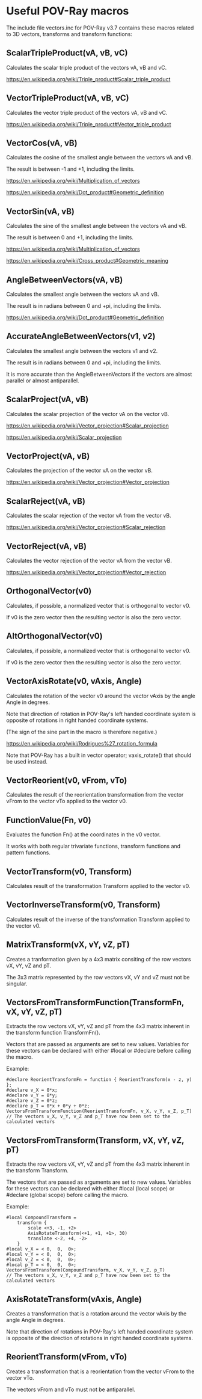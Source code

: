 # Useful POV-Ray macros

The include file vectors.inc for POV-Ray v3.7 contains these macros related to 3D vectors, transforms and transform functions:

## ScalarTripleProduct(vA, vB, vC)

Calculates the scalar triple product of the vectors vA, vB and vC.

https://en.wikipedia.org/wiki/Triple_product#Scalar_triple_product

## VectorTripleProduct(vA, vB, vC)

Calculates the vector triple product of the vectors vA, vB and vC.

https://en.wikipedia.org/wiki/Triple_product#Vector_triple_product

## VectorCos(vA, vB)

Calculates the cosine of the smallest angle between the vectors vA and vB.

The result is between -1 and +1, including the limits.

https://en.wikipedia.org/wiki/Multiplication_of_vectors

https://en.wikipedia.org/wiki/Dot_product#Geometric_definition

## VectorSin(vA, vB)

Calculates the sine of the smallest angle between the vectors vA and vB.

The result is between 0 and +1, including the limits.

https://en.wikipedia.org/wiki/Multiplication_of_vectors

https://en.wikipedia.org/wiki/Cross_product#Geometric_meaning

## AngleBetweenVectors(vA, vB)

Calculates the smallest angle between the vectors vA and vB.

The result is in radians between 0 and +pi, including the limits.

https://en.wikipedia.org/wiki/Dot_product#Geometric_definition

## AccurateAngleBetweenVectors(v1, v2)

Calculates the smallest angle between the vectors v1 and v2.

The result is in radians between 0 and +pi, including the limits.

It is more accurate than the AngleBetweenVectors if the vectors are almost parallel or almost antiparallel.

## ScalarProject(vA, vB)

Calculates the scalar projection of the vector vA on the vector vB.

https://en.wikipedia.org/wiki/Vector_projection#Scalar_projection

https://en.wikipedia.org/wiki/Scalar_projection

## VectorProject(vA, vB)

Calculates the projection of the vector vA on the vector vB.

https://en.wikipedia.org/wiki/Vector_projection#Vector_projection

## ScalarReject(vA, vB)

Calculates the scalar rejection of the vector vA from the vector vB.

https://en.wikipedia.org/wiki/Vector_projection#Scalar_rejection

## VectorReject(vA, vB)

Calculates the vector rejection of the vector vA from the vector vB.

https://en.wikipedia.org/wiki/Vector_projection#Vector_rejection

## OrthogonalVector(v0)

Calculates, if possible, a normalized vector that is orthogonal to vector v0.

If v0 is the zero vector then the resulting vector is also the zero vector.

## AltOrthogonalVector(v0)

Calculates, if possible, a normalized vector that is orthogonal to vector v0.

If v0 is the zero vector then the resulting vector is also the zero vector.

## VectorAxisRotate(v0, vAxis, Angle)

Calculates the rotation of the vector v0 around the vector vAxis by the angle Angle in degrees.

Note that direction of rotation in POV-Ray's left handed coordinate system is opposite of rotations in right handed coordinate systems.

(The sign of the sine part in the macro is therefore negative.)

https://en.wikipedia.org/wiki/Rodrigues%27_rotation_formula

Note that POV-Ray has a built in vector operator; vaxis_rotate() that should be used instead.

## VectorReorient(v0, vFrom, vTo)

Calculates the result of the reorientation transformation from the vector vFrom to the vector vTo applied to the vector v0.

## FunctionValue(Fn, v0)

Evaluates the function Fn() at the coordinates in the v0 vector.

It works with both regular trivariate functions, transform functions and pattern functions.

## VectorTransform(v0, Transform)

Calculates result of the transformation Transform applied to the vector v0.

## VectorInverseTransform(v0, Transform)

Calculates result of the inverse of the transformation Transform applied to the vector v0.

## MatrixTransform(vX, vY, vZ, pT)

Creates a tranformation given by a 4x3 matrix consiting of the row vectors vX, vY, vZ and pT.

The 3x3 matrix represented by the row vectors vX, vY and vZ must not be singular.

## VectorsFromTransformFunction(TransformFn, vX, vY, vZ, pT)

Extracts the row vectors vX, vY, vZ and pT from the 4x3 matrix inherent in the transform function TransformFn().

Vectors that are passed as arguments are set to new values. Variables for these vectors can be declared with either #local or #declare before calling the macro.

Example:

    #declare ReorientTransformFn = function { ReorientTransform(x - z, y) };
    #declare v_X = 0*x;
    #declare v_Y = 0*y;
    #declare v_Z = 0*z;
    #declare p_T = 0*x + 0*y + 0*z;
    VectorsFromTransformFunction(ReorientTransformFn, v_X, v_Y, v_Z, p_T)
    // The vectors v_X, v_Y, v_Z and p_T have now been set to the calculated vectors

## VectorsFromTransform(Transform, vX, vY, vZ, pT)

Extracts the row vectors vX, vY, vZ and pT from the 4x3 matrix inherent in the transform Transform.

The vectors that are passed as arguments are set to new values. Variables for these vectors can be declared with either #local (local scope) or #declare (global scope) before calling the macro.

Example:

    #local CompoundTransform =
        transform {
            scale <+3, -1, +2>
            AxisRotateTransform(<+1, +1, +1>, 30)
            translate <-2, +4, -2>
        }
    #local v_X = < 0,  0,  0>;
    #local v_Y = < 0,  0,  0>;
    #local v_Z = < 0,  0,  0>;
    #local p_T = < 0,  0,  0>;
    VectorsFromTransform(CompoundTransform, v_X, v_Y, v_Z, p_T)
    // The vectors v_X, v_Y, v_Z and p_T have now been set to the calculated vectors

## AxisRotateTransform(vAxis, Angle)

Creates a transformation that is a rotation around the vector vAxis by the angle Angle in degrees.

Note that direction of rotations in POV-Ray's left handed coordinate system is opposite of the direction of rotations in right handed coordinate systems.

## ReorientTransform(vFrom, vTo)

Creates a transformation that is a reorientation from the vector vFrom to the vector vTo.

The vectors vFrom and vTo must not be antiparallel.
